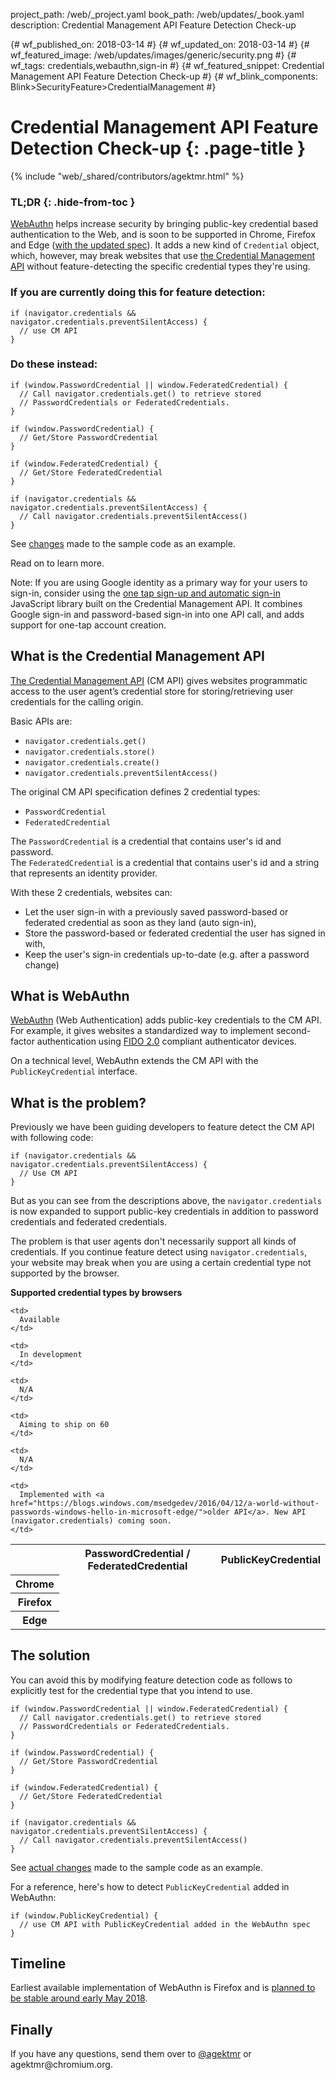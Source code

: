 project_path: /web/_project.yaml book_path: /web/updates/_book.yaml description: Credential Management API Feature Detection Check-up

{# wf_published_on: 2018-03-14 #} {# wf_updated_on: 2018-03-14 #} {# wf_featured_image: /web/updates/images/generic/security.png #} {# wf_tags: credentials,webauthn,sign-in #} {# wf_featured_snippet: Credential Management API Feature Detection Check-up #} {# wf_blink_components: Blink>SecurityFeature>CredentialManagement #}

# Credential Management API Feature Detection Check-up {: .page-title }

{% include "web/_shared/contributors/agektmr.html" %}

<div class="clearfix"></div>

### TL;DR {: .hide-from-toc }

[WebAuthn](https://www.w3.org/TR/webauthn/) helps increase security by bringing public-key credential based authentication to the Web, and is soon to be supported in Chrome, Firefox and Edge ([with the updated spec](https://docs.microsoft.com/en-us/microsoft-edge/dev-guide/device/web-authentication#differences-between-microsoft-edge-and-the-spec)). It adds a new kind of `Credential` object, which, however, may break websites that use [the Credential Management API](https://www.w3.org/TR/credential-management-1/) without feature-detecting the specific credential types they're using.

### If you are currently doing this for feature detection:

    if (navigator.credentials && navigator.credentials.preventSilentAccess) {
      // use CM API
    }
    

### Do these instead:

    if (window.PasswordCredential || window.FederatedCredential) {
      // Call navigator.credentials.get() to retrieve stored
      // PasswordCredentials or FederatedCredentials.
    }
    
    if (window.PasswordCredential) {
      // Get/Store PasswordCredential
    }
    
    if (window.FederatedCredential) {
      // Get/Store FederatedCredential
    }
    
    if (navigator.credentials && navigator.credentials.preventSilentAccess) {
      // Call navigator.credentials.preventSilentAccess()
    }
    

See [changes](https://github.com/GoogleChromeLabs/credential-management-sample/pull/15/files) made to the sample code as an example.

Read on to learn more.

Note: If you are using Google identity as a primary way for your users to sign-in, consider using the [one tap sign-up and automatic sign-in](/identity/one-tap/web/) JavaScript library built on the Credential Management API. It combines Google sign-in and password-based sign-in into one API call, and adds support for one-tap account creation.

## What is the Credential Management API

[The Credential Management API](https://www.w3.org/TR/credential-management-1/) (CM API) gives websites programmatic access to the user agent’s credential store for storing/retrieving user credentials for the calling origin.

Basic APIs are:

* `navigator.credentials.get()`
* `navigator.credentials.store()`
* `navigator.credentials.create()`
* `navigator.credentials.preventSilentAccess()`

The original CM API specification defines 2 credential types:

* `PasswordCredential`
* `FederatedCredential`

The `PasswordCredential` is a credential that contains user's id and password.  
The `FederatedCredential` is a credential that contains user's id and a string that represents an identity provider.

With these 2 credentials, websites can:

* Let the user sign-in with a previously saved password-based or federated credential as soon as they land (auto sign-in),
* Store the password-based or federated credential the user has signed in with,
* Keep the user's sign-in credentials up-to-date (e.g. after a password change)

## What is WebAuthn

[WebAuthn](https://www.w3.org/TR/webauthn/) (Web Authentication) adds public-key credentials to the CM API. For example, it gives websites a standardized way to implement second-factor authentication using [FIDO 2.0](https://fidoalliance.org/) compliant authenticator devices.

On a technical level, WebAuthn extends the CM API with the `PublicKeyCredential` interface.

## What is the problem?

Previously we have been guiding developers to feature detect the CM API with following code:

    if (navigator.credentials && navigator.credentials.preventSilentAccess) {
      // Use CM API
    }
    

But as you can see from the descriptions above, the `navigator.credentials` is now expanded to support public-key credentials in addition to password credentials and federated credentials.

The problem is that user agents don't necessarily support all kinds of credentials. If you continue feature detect using `navigator.credentials`, your website may break when you are using a certain credential type not supported by the browser.

**Supported credential types by browsers**

<table class="properties">
  <tr>
    
<th></th>
<th>PasswordCredential / FederatedCredential</th>
<th>PublicKeyCredential</th>
  </tr>
  
  <tr>
    <th>
      Chrome
    </th>
    
    <td>
      Available
    </td>
    
    <td>
      In development
    </td>
  </tr>
  
  <tr>
    <th>
      Firefox
    </th>
    
    <td>
      N/A
    </td>
    
    <td>
      Aiming to ship on 60
    </td>
  </tr>
  
  <tr>
    <th>
      Edge
    </th>
    
    <td>
      N/A
    </td>
    
    <td>
      Implemented with <a href="https://blogs.windows.com/msedgedev/2016/04/12/a-world-without-passwords-windows-hello-in-microsoft-edge/">older API</a>. New API (navigator.credentials) coming soon.
    </td>
  </tr>
</table>

## The solution

You can avoid this by modifying feature detection code as follows to explicitly test for the credential type that you intend to use.

    if (window.PasswordCredential || window.FederatedCredential) {
      // Call navigator.credentials.get() to retrieve stored
      // PasswordCredentials or FederatedCredentials.
    }
    
    if (window.PasswordCredential) {
      // Get/Store PasswordCredential
    }
    
    if (window.FederatedCredential) {
      // Get/Store FederatedCredential
    }
    
    if (navigator.credentials && navigator.credentials.preventSilentAccess) {
      // Call navigator.credentials.preventSilentAccess()
    }
    

See [actual changes](https://github.com/GoogleChromeLabs/credential-management-sample/pull/15/files) made to the sample code as an example.

For a reference, here's how to detect `PublicKeyCredential` added in WebAuthn:

    if (window.PublicKeyCredential) {
      // use CM API with PublicKeyCredential added in the WebAuthn spec
    }
    

## Timeline

Earliest available implementation of WebAuthn is Firefox and is [planned to be stable around early May 2018](https://wiki.mozilla.org/RapidRelease/Calendar).

## Finally

If you have any questions, send them over to [@agektmr](https://twitter.com/agektmr) or &#x61;&#x67;&#x65;&#x6b;&#x74;&#x6d;&#x72;&#x40;chromium.org.